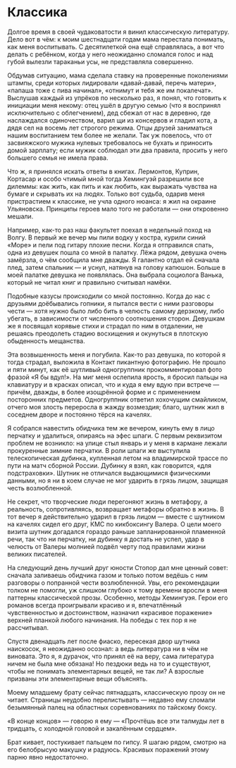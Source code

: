 
# Классика
Долгое время в своей чудаковатости я винил классическую литературу. Дело вот в чём: к моим шестнадцати годам мама перестала понимать, как меня воспитывать. С десятилеткой она ещё справлялась, а вот что делать с ребёнком, когда у него неожиданно сломался голос и над губой вылезли тараканьи усы, не представляла совершенно. 

Обдумав ситуацию, мама сделала ставку на проверенные поколениями штампы, среди которых лидировали «давай-давай, перечь матери», «папаша тоже с пива начинал», «отнимут и тебя же им покалечат». Выслушав каждый из упрёков по несколько раз, я понял, что готовить к инициации меня некому: отец ушёл в другую семью (что я воспринял исключительно с облегчением), дед сбежал от нас в деревню, где наслаждался одиночеством, варил щи из консервов и гладил кота, а дядя сел на восемь лет строгого режима. Отцы друзей заниматься нашим воспитанием тем более не желали. Так уж повелось, что от засвияжского мужика нулевых требовалось не бухать и приносить домой зарплату; если мужик соблюдал эти два правила, просить у него большего семья не имела права.

Что ж, я принялся искать ответы в книгах. Лермонтов, Куприн, Кортасар и особо чтимый мной тогда Хемингуэй разрешили все дилеммы: как жить, как пить и как любить, как выражать чувства на бумаге и скрывать их на людях. Только вот судьба, одарив меня пристрастием к классике, не учла одного нюанса: я жил на окраине Ульяновска. Принципы героев мало того не работали — они откровенно мешали.

Например, как-то раз наш факультет поехал в недельный поход на Волгу. В первый же вечер мы пили водку у костра, курили синий «Море» и пели под гитару плохие песни. Когда я отправился спать, одна из девушек пошла со мной в палатку. Лёжа рядом, девушка очень замёрзла, о чём сообщила мне дважды. Я галантно отдал ей сначала плед, затем спальник — и уснул, натянув на голову капюшон. Больше в моей палатке девушка не появлялась. Она выбрала социолога Ванька, который не читал книг и правильно считывал намёки.

Подобные казусы происходили со мной постоянно. Когда до нас с друзьями доёбывались гопники, я пытался вести с ними разговоры чести — хотя нужно было либо бить в челюсть самому дерзкому, либо убегать, в зависимости от численного соотношения сторон. Девушкам же я посвящал корявые стихи и страдал по ним в отдалении, не решаясь преодолеть стадию восхищения и окунуться в плотскую обыденность мещанства.

Эта возвышенность меня и погубила. Как-то раз девушка, по которой я тогда страдал, выложила в Контакт пикантную фотографию. Не прошло и пяти минут, как её шутливый одногруппник прокомментировал фото фразой «Я бы вдул!». На миг меня ослепила ярость, я бросил пальцы на клавиатуру и в красках описал, что и куда я ему вдую при встрече — причём, дважды, в более изощрённой форме и с применением посторонних предметов. Одногруппник ответил хохочущим смайликом, отчего моя злость переросла в жажду возмездия; благо, шутник жил в соседнем дворе и постоянно тёрся на качелях.

Я собрался навестить обидчика тем же вечером, кинуть ему в лицо перчатку и удалиться, опираясь на эфес шпаги. С первым реквизитом проблем не возникло: на улице стыл январь и у меня в кармане лежали прокуренные зимние перчатки. В роли шпаги же выступила телескопическая дубинка, купленная летом на владимирской трассе по пути на матч сборной России. Дубинку я взял, как говорится, «для подстраховки». Шутник не отличался выдающимися физическими данными, но я ни в коем случае не мог ударить в грязь лицом, защищая честь возлюбленной.

Не секрет, что творческие люди перегоняют жизнь в метафору, а реальность, сопротивляясь, возвращает метафоры обратно в жизнь. В тот вечер я действительно ударил в грязь лицом — вместе с шутником на качелях сидел его друг, КМС по кикбоксингу Валера. О цели моего визита шутник догадался гораздо раньше запланированной пламенной речи, так что ни перчатку, ни дубинку я достать не успел, удар в челюсть от Валеры молнией подвёл черту под правилами жизни великих писателей.

На следующий день лучший друг юности Стопор дал мне ценный совет: сначала заливаешь обидчика газом и только потом ведёшь с ним разговоры о попранной чести возлюбленной. Увы, его рекомендации толком не помогли, уж слишком глубоко к тому времени вросли в меня паттерны классической прозы. Особенно, методы Хемингуэя. Герои его романов всегда проигрывали красиво и я, впечатлённый чувственностью и достоинством, назначил «красивое поражение» верхней планкой любого начинания. На победы с тех пор я не рассчитывал.

Спустя двенадцать лет после фиаско, пересекая двор шутника наискосок, я неожиданно осознал: а ведь литература ни в чём не виновата. Это я, я дурачок, что принял её на веру, сама литература ничем не была мне обязана! Но пездюки ведь на то и существуют, чтобы не понимать элементарных вещей, не так ли? А взрослые призваны эти элементарные вещи объяснять.

Моему младшему брату сейчас пятнадцать, классическую прозу он не читает. Страницы неудобно перелистывать — недавно ему сломали безымянный палец на областных соревнованиях по тайскому боксу.

«В конце концов» — говорю я ему — «Прочтёшь все эти талмуды лет в тридцать, с холодной головой и закалённым сердцем».

Брат кивает, постукивает пальцем по гипсу. Я шагаю рядом, смотрю на его белобрысую макушку и радуюсь. Красивых поражений этому парню явно недостаточно.